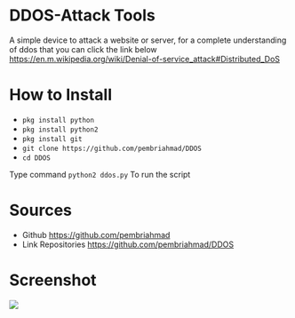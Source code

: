 # DDOS-Attack Tools

A simple device to attack a website or server, for a complete understanding of ddos that you can click the link below
https://en.m.wikipedia.org/wiki/Denial-of-service_attack#Distributed_DoS

# How to Install
* ```pkg install python```
* ```pkg install python2```
* ```pkg install git```
* ```git clone https://github.com/pembriahmad/DDOS```
* ```cd DDOS```

Type command ```python2 ddos.py``` To run the script

# Sources
*  Github https://github.com/pembriahmad
*  Link Repositories https://github.com/pembriahmad/DDOS


# Screenshot

![](https://raw.githubusercontent.com/pembriahmad/DDOS/master/Screenshot.jpg)
